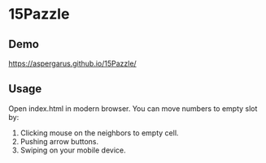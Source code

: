 # 15Pazzle

## Demo

https://aspergarus.github.io/15Pazzle/

## Usage

Open index.html in modern browser. You can move numbers to empty slot by:

1. Clicking mouse on the neighbors to empty cell.
2. Pushing arrow buttons.
3. Swiping on your mobile device.
